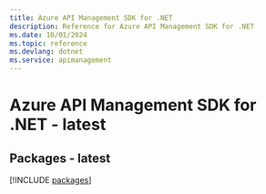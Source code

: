 ```yaml
---
title: Azure API Management SDK for .NET
description: Reference for Azure API Management SDK for .NET
ms.date: 10/01/2024
ms.topic: reference
ms.devlang: dotnet
ms.service: apimanagement
---
```

# Azure API Management SDK for .NET - latest
## Packages - latest
[!INCLUDE [packages](api-management-index.md)]